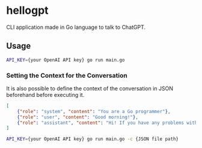 # hellogpt
CLI application made in Go language to talk to ChatGPT.

## Usage

```sh
API_KEY={your OpenAI API key} go run main.go
```

### Setting the Context for the Conversation

It is also possible to define the context of the conversation in JSON beforehand before executing it.

```json
[
    {"role": "system", "content": "You are a Go programmer"},
    {"role": "user", "content": "Good morning!"},
    {"role": "assistant", "content": "Hi! If you have any problems with the Go language, please ask me anytime!"}
]
```

```sh
API_KEY={your OpenAI API key} go run main.go -c {JSON file path}
```